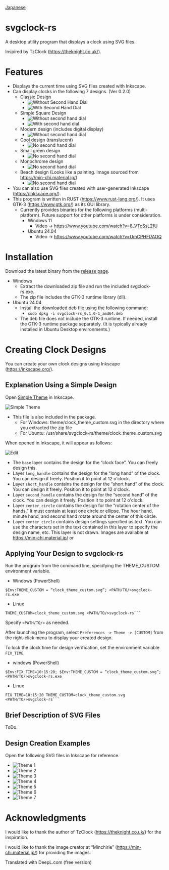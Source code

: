 [Japanese](readme_ja.md)

# svgclock-rs

A desktop utility program that displays a clock using SVG files.

Inspired by TzClock (https://theknight.co.uk/).

# Features

-  Displays the current time using SVG files created with Inkscape.
- Can display clocks in the following 7 designs. (Ver 0.2.0)
    - Classic Design
        - ![Without Second Hand Dial](screenshot/clock_theme_1_a.png)
        - ![With Second Hand Dial](screenshot/clock_theme_1_b.png)
    - Simple Square Design
		- ![Without second hand dial](screenshot/clock_theme_2_a.png)
        - ![With second hand dial](screenshot/clock_theme_2_b.png)
    - Modern design (includes digital display)
        -  ![Without second hand dial](screenshot/clock_theme_3.png)
	- Cool design (translucent)
        -  ![No second hand dial](screenshot/clock_theme_4.png)
    - Small green design
        -  ![No second hand dial](screenshot/clock_theme_5.png)
	- Monochrome design
        -  ![No second hand dial](screenshot/clock_theme_6.png)
    - Beach design (Looks like a painting. Image sourced from https://min-chi.material.jp/)
        -  ![No second hand dial](screenshot/clock_theme_7.png)
- You can also use SVG files created with user-generated Inkscape (https://inkscape.org/).
- This program is written in RUST (https://www.rust-lang.org/). It uses GTK-3 (https://www.gtk.org/) as its GUI library.
	- Currently provides binaries for the following platforms (multi-platform). Future support for other platforms is under consideration.
        - Windows 11
            - Video → https://www.youtube.com/watch?v=8_VTcSsL2fU
        - Ubuntu 24.04
			- Video → https://www.youtube.com/watch?v=UmCPHFl7AOQ

# Installation

Download the latest binary from the [release page](https://github.com/zuntan/svgclock-rs/releases).

- Windows
    - Extract the downloaded zip file and run the included svgclock-rs.exe.
	- The zip file includes the GTK-3 runtime library (dll).
- Ubuntu 24.04
    - Install the downloaded deb file using the following command:
        - `sudo dpkg -i svgclock-rs_0.1.0-1_amd64.deb`
	- The deb file does not include the GTK-3 runtime. If needed, install the GTK-3 runtime package separately. (It is typically already installed in Ubuntu Desktop environments.)

# Creating Clock Designs

You can create your own clock designs using Inkscape (https://inkscape.org/).

## Explanation Using a Simple Design

Open [Simple Theme](./clock_theme_custom.svg) in Inkscape.

![Simple Theme](./clock_theme_custom.svg)
- This file is also included in the package.
    - For Windows: theme/clock_theme_custom.svg in the directory where you extracted the zip file
	- For Ubuntu: /usr/share/svgclock-rs/theme/clock_theme_custom.svg

When opened in Inkscape, it will appear as follows:

![Edit](screenshot/edit_clock_theme_custom.png)

- The `base` layer contains the design for the “clock face”. You can freely design this.
- Layer `long_handle` contains the design for the “long hand” of the clock. You can design it freely. Position it to point at 12 o'clock.
- Layer `short_handle` contains the design for the “short hand” of the clock. You can design it freely. Position it to point at 12 o'clock.
- Layer `second_handle` contains the design for the “second hand” of the clock. You can design it freely. Position it to point at 12 o'clock.
- Layer `center_circle` contains the design for the “rotation center of the hands.” It must contain at least one circle or ellipse. The hour hand, minute hand, and second hand rotate around the center of this circle.
- Layer `center_circle` contains design settings specified as text. You can use the characters set in the text contained in this layer to specify the design name, etc. This layer is not drawn. Images are available at https://min-chi.material.jp/ or

## Applying Your Design to svgclock-rs

Run the program from the command line, specifying the THEME_CUSTOM environment variable.

- Windows (PowerShell)
```
$Env:THEME_CUSTOM = “clock_theme_custom.svg”; <PATH/TO/>svgclock-rs.exe
```

- Linux
```
THEME_CUSTOM=clock_theme_custom.svg <PATH/TO/>svgclock-rs```
```

Specify `<PATH/TO/>` as needed.

After launching the program, select `Preferences -> Theme -> [CUSTOM]` from the right-click menu to display your created design.

To lock the clock time for design verification, set the environment variable `FIX_TIME`.

- windows (PowerShell)
```
$Env:FIX_TIME=10:15:20; $Env:THEME_CUSTOM = “clock_theme_custom.svg”; <PATH/TO/>svgclock-rs.exe
```

- Linux
```
FIX_TIME=10:15:20 THEME_CUSTOM=clock_theme_custom.svg <PATH/TO/>svgclock-rs```
```

## Brief Description of SVG Files

ToDo.

## Design Creation Examples

Open the following SVG files in Inkscape for reference.

- ![Theme 1](./clock_theme_1.svg)
- ![Theme 2](./clock_theme_2.svg)
- ![Theme 3](./clock_theme_3.svg)
- ![Theme 4](./clock_theme_4.svg)
- ![Theme 5](./clock_theme_5.svg)
 - ![Theme 6](./clock_theme_6.svg)
- ![Theme 7](./clock_theme_7.svg)


# Acknowledgments

I would like to thank the author of TzClock (https://theknight.co.uk/) for the inspiration.

I would like to thank the image creator at “Minchirie” (https://min-chi.material.jp/) for providing the images.


Translated with DeepL.com (free version)